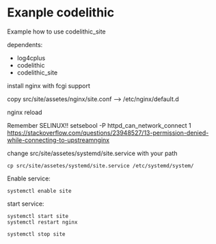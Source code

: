 # Exanple codelithic
Example how to use codelithic_site

dependents: 
* log4cplus 
* codelithic 
* codelithic_site

install nginx with fcgi support

copy src/site/assetes/nginx/site.conf --> /etc/nginx/default.d 

nginx reload

Remember SELINUX!!
setsebool -P httpd_can_network_connect 1
https://stackoverflow.com/questions/23948527/13-permission-denied-while-connecting-to-upstreamnginx

change src/site/assetes/systemd/site.service with your path
```
cp src/site/assetes/systemd/site.service /etc/systemd/system/
```
Enable service:
```
systemctl enable site
```
start service:
```
systemctl start site
systemctl restart nginx
```
```
systemctl stop site
```


